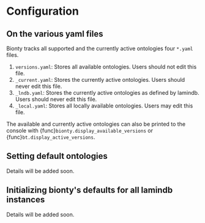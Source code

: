 # Configuration

## On the various yaml files

Bionty tracks all supported and the currently active ontologies four `*.yaml` files.

1. `versions.yaml`: Stores all available ontologies. Users should not edit this file.
2. `_current.yaml`: Stores the currently active ontologies. Users should never edit this file.
3. `_lndb.yaml`: Stores the currently active ontologies as defined by lamindb. Users should never edit this file.
4. `_local.yaml`: Stores all locally available ontologies. Users may edit this file.

The available and currently active ontologies can also be printed to the console with
{func}`bionty.display_available_versions` or {func}`bt.display_active_versions`.

## Setting default ontologies

Details will be added soon.

## Initializing bionty's defaults for all lamindb instances

Details will be added soon.
